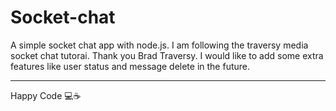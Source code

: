 # Socket-chat
A simple socket chat app with node.js. I am following the traversy media socket chat tutorai. Thank you Brad Traversy. I would like to add some extra features like user
status and message delete in the future.
<hr />
Happy Code 💻☕
